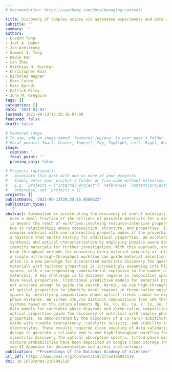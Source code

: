 ```yaml
---
# Documentation: https://wowchemy.com/docs/managing-content/

title: Discovery of complex oxides via automated experiments and data science
subtitle: ''
summary: ''
authors:
- Lusann Yang
- Joel A. Haber
- Zan Armstrong
- Samuel J. Yang
- Kevin Kan
- Lan Zhou
- Matthias H. Richter
- Christopher Roat
- Nicholas Wagner
- Marc Coram
- Marc Berndl
- Patrick Riley
- John M. Gregoire
tags: []
categories: []
date: '2021-01-01'
lastmod: 2021-09-13T13:35:16-07:00
featured: false
draft: false

# Featured image
# To use, add an image named `featured.jpg/png` to your page's folder.
# Focal points: Smart, Center, TopLeft, Top, TopRight, Left, Right, BottomLeft, Bottom, BottomRight.
image:
  caption: ''
  focal_point: ''
  preview_only: false

# Projects (optional).
#   Associate this post with one or more of your projects.
#   Simply enter your project's folder or file name without extension.
#   E.g. `projects = ["internal-project"]` references `content/project/deep-learning/index.md`.
#   Otherwise, set `projects = []`.
projects: []
publishDate: '2021-09-13T20:35:16.056862Z'
publication_types:
- '2'
abstract: Automation is accelerating the discovery of useful materials, yet testing
  even a small fraction of the billions of possible materials for a desired property
  is beyond the reach of workflows involving resource-intensive property measurements.
  Due to relationships among composition, structure, and properties, identifying a
  complex material with one interesting property makes it the proverbial needle in
  a haystack that merits testing for additional properties. We accelerate materials
  synthesis and optical characterization by employing physics-aware data science to
  identify materials for further investigation. With this approach, one does not need
  high-throughput methods for measuring every material property of interest since
  a single ultra-high–throughput workflow can guide material selection for other properties,
  which is a new paradigm for accelerated materials discovery.The quest to identify
  materials with tailored properties is increasingly expanding into high-order composition
  spaces, with a corresponding combinatorial explosion in the number of candidate
  materials. A key challenge is to discover regions in composition space where materials
  have novel properties. Traditional predictive models for material properties are
  not accurate enough to guide the search. Herein, we use high-throughput measurements
  of optical properties to identify novel regions in three-cation metal oxide composition
  spaces by identifying compositions whose optical trends cannot be explained by simple
  phase mixtures. We screen 376,752 distinct compositions from 108 three-cation oxide
  systems based on the cation elements Mg, Fe, Co, Ni, Cu, Y, In, Sn, Ce, and Ta.
  Data models for candidate phase diagrams and three-cation compositions with emergent
  optical properties guide the discovery of materials with complex phase-dependent
  properties, as demonstrated by the discovery of a Co-Ta-Sn substitutional alloy
  oxide with tunable transparency, catalytic activity, and stability in strong acid
  electrolytes. These results required close coupling of data validation to experiment
  design to generate a reliable end-to-end high-throughput workflow for accelerating
  scientific discovery.The optical absorption spectra, fitted phase diagrams, and
  mixture probabilities have been deposited in Google Cloud Storage (http://storage.googleapis.com/gresearch/metal-oxide-spectroscopy/README.txt;
  see SI Appendix for documentation and access instructions).
publication: '*Proceedings of the National Academy of Sciences*'
url_pdf: https://www.pnas.org/content/118/37/e2106042118
doi: 10.1073/pnas.2106042118
---
```


